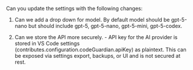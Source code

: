 Can you update the settings with the following changes: 

1. Can we add a drop down for model. By default model should be gpt-5-nano but should include gpt-5, gpt-5-nano, gpt-5-mini, gpt-5-codex.

2. Can we store the API more securely. - API key for the AI provider is stored in VS Code settings (contributes.configuration.codeGuardian.apiKey) as plaintext. This can be exposed via settings export, backups, or UI and is not secured at rest.
